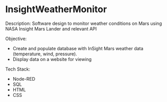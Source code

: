 # InsightWeatherMonitor
Description: Software design to monitor weather conditions on Mars using NASA Insight Mars Lander and relevant API

Objective:
- Create and populate database with InSight Mars weather data (temperature, wind, pressure).
- Display data on a website for viewing


Tech Stack:
- Node-RED
- SQL
- HTML
- CSS

